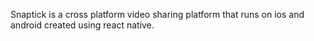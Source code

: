 Snaptick is a cross platform video sharing platform that runs on ios and android created using react native.
